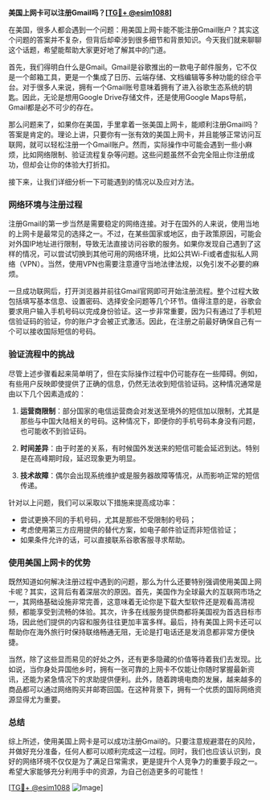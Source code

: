 **美国上网卡可以注册Gmail吗？[[TG💪+ @esim1088](https://t.me/s/esim1088)]**

在美国，很多人都会遇到一个问题：用美国上网卡能不能注册Gmail账户？其实这个问题的答案并不复杂，但背后却牵涉到很多细节和背景知识。今天我们就来聊聊这个话题，希望能帮助大家更好地了解其中的门道。

首先，我们得明白什么是Gmail。Gmail是谷歌推出的一款电子邮件服务，它不仅是一个邮箱工具，更是一个集成了日历、云端存储、文档编辑等多种功能的综合平台。对于很多人来说，拥有一个Gmail账号意味着拥有了进入谷歌生态系统的钥匙。因此，无论是想用Google Drive存储文件，还是使用Google Maps导航，Gmail都是必不可少的存在。

那么问题来了，如果你在美国，手里拿着一张美国上网卡，能顺利注册Gmail吗？答案是肯定的。理论上讲，只要你有一张有效的美国上网卡，并且能够正常访问互联网，就可以轻松注册一个Gmail账户。然而，实际操作中可能会遇到一些小麻烦，比如网络限制、验证流程复杂等问题。这些问题虽然不会完全阻止你注册成功，但却会让你的体验大打折扣。

接下来，让我们详细分析一下可能遇到的情况以及应对方法。

### 网络环境与注册过程

注册Gmail的第一步当然是需要稳定的网络连接。对于在国外的人来说，使用当地的上网卡是最常见的选择之一。不过，在某些国家或地区，由于政策原因，可能会对外国IP地址进行限制，导致无法直接访问谷歌的服务。如果你发现自己遇到了这样的情况，可以尝试切换到其他可用的网络环境，比如公共Wi-Fi或者虚拟私人网络（VPN）。当然，使用VPN也需要注意遵守当地法律法规，以免引发不必要的麻烦。

一旦成功联网后，打开浏览器并前往Gmail官网即可开始注册流程。整个过程大致包括填写基本信息、设置密码、选择安全问题等几个环节。值得注意的是，谷歌会要求用户输入手机号码以完成身份验证。这一步非常重要，因为只有通过了手机短信验证码的验证，你的账户才会被正式激活。因此，在注册之前最好确保自己有一个可以接收国际短信的号码。

### 验证流程中的挑战

尽管上述步骤看起来简单明了，但在实际操作过程中仍可能存在一些障碍。例如，有些用户反映即使提供了正确的信息，仍然无法收到短信验证码。这种情况通常是由以下几个因素造成的：

1. **运营商限制**：部分国家的电信运营商会对发送至境外的短信加以限制，尤其是那些与中国大陆相关的号码。这种情况下，即便你的手机号码本身没有问题，也可能收不到验证码。
   
2. **时间差异**：由于时差的关系，有时候国外发送来的短信可能会延迟到达。特别是在高峰期时段，延迟现象更为明显。

3. **技术故障**：偶尔会出现系统维护或是服务器故障等情况，从而影响正常的短信传递。

针对以上问题，我们可以采取以下措施来提高成功率：

- 尝试更换不同的手机号码，尤其是那些不受限制的号码；
- 考虑使用第三方应用提供的替代方案，如电子邮件验证而非短信验证；
- 如果条件允许的话，可以直接联系谷歌客服寻求帮助。

### 使用美国上网卡的优势

既然知道如何解决注册过程中遇到的问题，那么为什么还要特别强调使用美国上网卡呢？其实，这背后有着深层次的原因。首先，美国作为全球最大的互联网市场之一，其网络基础设施非常完善，这意味着无论你是下载大型软件还是观看高清视频，都能享受到流畅的体验。其次，许多在线服务提供商都将美国视为首选目标市场，因此他们提供的内容和服务往往更加丰富多样。最后，持有美国上网卡还可以帮助你在海外旅行时保持联络畅通无阻，无论是打电话还是发消息都非常方便快捷。

当然，除了这些显而易见的好处之外，还有更多隐藏的价值等待着我们去发现。比如说，当你身处异国他乡时，拥有一张可靠的上网卡不仅能让你随时掌握最新资讯，还能为紧急情况下的求助提供便利。此外，随着跨境电商的发展，越来越多的商品都可以通过网络购买并邮寄回国。在这种背景下，拥有一个优质的国际网络资源显得尤为重要。

### 总结

综上所述，使用美国上网卡是可以成功注册Gmail的。只要注意规避潜在的风险，并做好充分准备，任何人都可以顺利完成这一过程。同时，我们也应该认识到，良好的网络环境不仅仅是为了满足日常需求，更是提升个人竞争力的重要手段之一。希望大家能够充分利用手中的资源，为自己创造更多的可能性！

[[TG💪+ @esim1088](https://t.me/s/esim1088) ![Image](https://i.postimg.cc/4NQfJmqS/Snipaste-2025-05-13-00-14-12.png)]